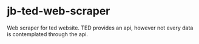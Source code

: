 # jb-ted-web-scraper
Web scraper for ted website. TED provides an api, however not every data is contemplated through the api.

